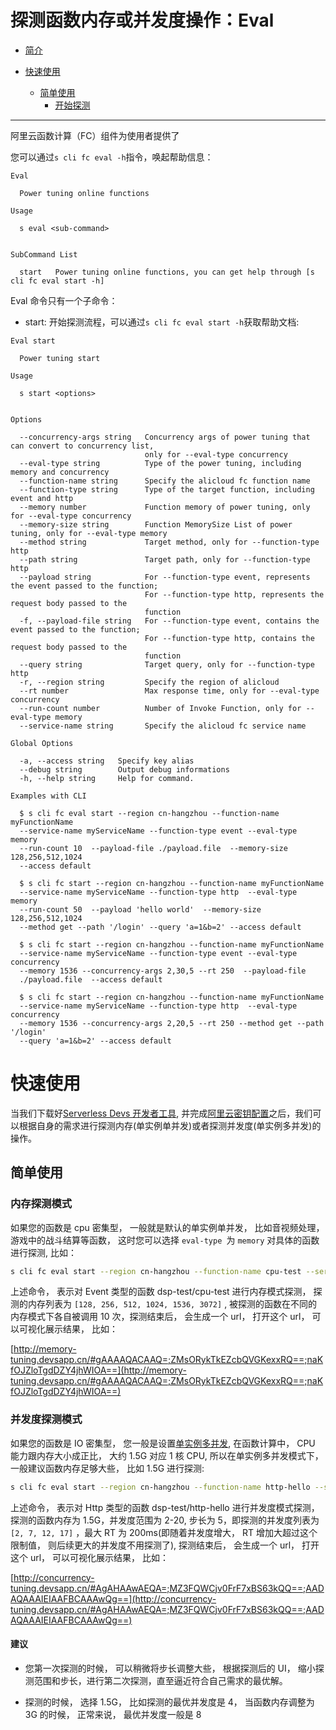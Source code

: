 # 探测函数内存或并发度操作：Eval

- [简介](#简介)

- [快速使用](#快速使用)
  - [简单使用](#简单使用)
    - [开始探测](#开始探测)

---

阿里云函数计算（FC）组件为使用者提供了

您可以通过`s cli fc eval -h`指令，唤起帮助信息：

```
Eval

  Power tuning online functions

Usage

  s eval <sub-command>


SubCommand List

  start   Power tuning online functions, you can get help through [s cli fc eval start -h]
```

Eval 命令只有一个子命令：

- start: 开始探测流程，可以通过`s cli fc eval start -h`获取帮助文档:

```
Eval start

  Power tuning start

Usage

  s start <options>


Options

  --concurrency-args string   Concurrency args of power tuning that can convert to concurrency list,
                              only for --eval-type concurrency
  --eval-type string          Type of the power tuning, including memory and concurrency
  --function-name string      Specify the alicloud fc function name
  --function-type string      Type of the target function, including event and http
  --memory number             Function memory of power tuning, only for --eval-type concurrency
  --memory-size string        Function MemorySize List of power tuning, only for --eval-type memory
  --method string             Target method, only for --function-type http
  --path string               Target path, only for --function-type http
  --payload string            For --function-type event, represents the event passed to the function;
                              For --function-type http, represents the request body passed to the
                              function
  -f, --payload-file string   For --function-type event, contains the event passed to the function;
                              For --function-type http, contains the request body passed to the
                              function
  --query string              Target query, only for --function-type http
  -r, --region string         Specify the region of alicloud
  --rt number                 Max response time, only for --eval-type concurrency
  --run-count number          Number of Invoke Function, only for --eval-type memory
  --service-name string       Specify the alicloud fc service name

Global Options

  -a, --access string   Specify key alias
  --debug string        Output debug informations
  -h, --help string     Help for command.

Examples with CLI

  $ s cli fc eval start --region cn-hangzhou --function-name myFunctionName
  --service-name myServiceName --function-type event --eval-type memory
  --run-count 10  --payload-file ./payload.file  --memory-size 128,256,512,1024
  --access default

  $ s cli fc start --region cn-hangzhou --function-name myFunctionName
  --service-name myServiceName --function-type http  --eval-type memory
  --run-count 50  --payload 'hello world'  --memory-size 128,256,512,1024
  --method get --path '/login' --query 'a=1&b=2' --access default

  $ s cli fc start --region cn-hangzhou --function-name myFunctionName
  --service-name myServiceName --function-type event --eval-type concurrency
  --memory 1536 --concurrency-args 2,30,5 --rt 250  --payload-file
  ./payload.file  --access default

  $ s cli fc start --region cn-hangzhou --function-name myFunctionName
  --service-name myServiceName --function-type http  --eval-type concurrency
  --memory 1536 --concurrency-args 2,20,5 --rt 250 --method get --path '/login'
  --query 'a=1&b=2' --access default
```

# 快速使用

当我们下载好[Serverless Devs 开发者工具](../Getting-started/Install-tutorial.md), 并完成[阿里云密钥配置](../Getting-started/Setting-up-credentials.md)之后，我们可以根据自身的需求进行探测内存(单实例单并发)或者探测并发度(单实例多并发)的操作。

## 简单使用

### 内存探测模式

如果您的函数是 cpu 密集型， 一般就是默认的单实例单并发， 比如音视频处理， 游戏中的战斗结算等函数， 这时您可以选择 `eval-type `为 `memory` 对具体的函数进行探测, 比如：

```bash
s cli fc eval start --region cn-hangzhou --function-name cpu-test --service-name dsp-test --function-type event  --eval-type memory  --run-count 10   --payload '{"key":"val"}' --memory-size 128,256,512,1024,1536,3072  --access default
```

上述命令， 表示对 Event 类型的函数 dsp-test/cpu-test 进行内存模式探测， 探测的内存列表为 `[128, 256, 512, 1024, 1536, 3072]` , 被探测的函数在不同的内存模式下各自被调用 10 次，探测结束后， 会生成一个 url， 打开这个 url， 可以可视化展示结果， 比如：

[http://memory-tuning.devsapp.cn/#gAAAAQACAAQ=;ZMsORykTkEZcbQVGKexxRQ==;naKfOJZloTgdDZY4jhWIOA==](http://memory-tuning.devsapp.cn/#gAAAAQACAAQ=;ZMsORykTkEZcbQVGKexxRQ==;naKfOJZloTgdDZY4jhWIOA==)

### 并发度探测模式

如果您的函数是 IO 密集型， 您一般是设置[单实例多并发](https://help.aliyun.com/document_detail/144586.html),
在函数计算中， CPU 能力跟内存大小成正比， 大约 1.5G 对应 1 核 CPU, 所以在单实例多并发模式下， 一般建议函数内存足够大些， 比如 1.5G 进行探测:

```bash
s cli fc eval start --region cn-hangzhou --function-name http-hello --service-name dsp-test --function-type http   --eval-type concurrency --memory 1536 --concurrency-args 2,20,5 --rt 200 --method=get --path /login  --query 'a=1&b=2' --access default
```

上述命令， 表示对 Http 类型的函数 dsp-test/http-hello 进行并发度模式探测，探测的函数内存为 1.5G，并发度范围为 2-20, 步长为 5，即探测的并发度列表为 `[2, 7, 12, 17]` ，最大 RT 为 200ms(即随着并发度增大， RT 增加大超过这个限制值， 则后续更大的并发度不用探测了), 探测结束后， 会生成一个 url， 打开这个 url， 可以可视化展示结果， 比如：

[http://concurrency-tuning.devsapp.cn/#AgAHAAwAEQA=;MZ3FQWCjv0FrF7xBS63kQQ==;AADAQAAAIEIAAFBCAAAwQg==](http://concurrency-tuning.devsapp.cn/#AgAHAAwAEQA=;MZ3FQWCjv0FrF7xBS63kQQ==;AADAQAAAIEIAAFBCAAAwQg==)

#### 建议

- 您第一次探测的时候， 可以稍微将步长调整大些， 根据探测后的 UI， 缩小探测范围和步长，进行第二次探测，直至逼近符合自己需求的最优解。

- 探测的时候， 选择 1.5G， 比如探测的最优并发度是 4， 当函数内存调整为 3G 的时候， 正常来说， 最优并发度一般是 8
